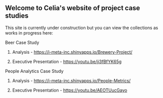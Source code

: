 ## Welcome to Celia's website of project case studies

This site is currently under construction but you can view the collections as works in progress here:

Beer Case Study

  1. Analysis -
https://i-meta-inc.shinyapps.io/Brewery-Project/

  2. Executive Presentation - https://youtu.be/ji3fBfYK65g
  
  
  
People Analytics Case Study

  1. Analysis - https://i-meta-inc.shinyapps.io/People-Metrics/
  
  2. Executive Presentation - https://youtu.be/AEOTUucGayo
  
